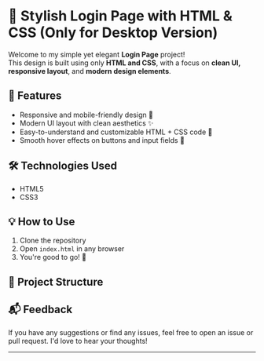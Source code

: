 # 🔐 Stylish Login Page with HTML & CSS (Only for Desktop Version) 

Welcome to my simple yet elegant **Login Page** project!  
This design is built using only **HTML and CSS**, with a focus on **clean UI, responsive layout**, and **modern design elements**.

## 🌟 Features

- Responsive and mobile-friendly design 📱
- Modern UI layout with clean aesthetics ✨
- Easy-to-understand and customizable HTML + CSS code 🧩
- Smooth hover effects on buttons and input fields 🎯


<!-- Replace with actual screenshot if available -->

## 🛠️ Technologies Used

- HTML5
- CSS3

## 💡 How to Use

1. Clone the repository
2. Open `index.html` in any browser  
3. You're good to go! 🎉

## 📁 Project Structure


## 📬 Feedback

If you have any suggestions or find any issues, feel free to open an issue or pull request. I'd love to hear your thoughts!

---

